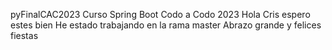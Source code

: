 pyFinalCAC2023
Curso Spring Boot Codo a Codo 2023 
Hola Cris espero estes bien He estado trabajando en la rama master 
Abrazo grande y felices fiestas
